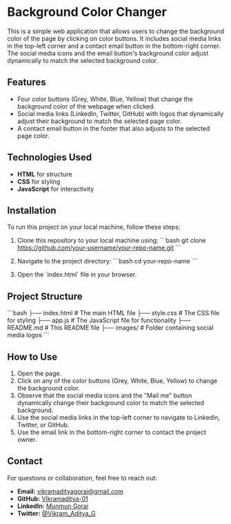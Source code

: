 
# Background Color Changer

This is a simple web application that allows users to change the background color of the page by clicking on color buttons. It includes social media links in the top-left corner and a contact email button in the bottom-right corner. The social media icons and the email button's background color adjust dynamically to match the selected background color.

## Features

- Four color buttons (Grey, White, Blue, Yellow) that change the background color of the webpage when clicked.
- Social media links (LinkedIn, Twitter, GitHub) with logos that dynamically adjust their background to match the selected page color.
- A contact email button in the footer that also adjusts to the selected page color.

## Technologies Used

- **HTML** for structure
- **CSS** for styling
- **JavaScript** for interactivity

## Installation

To run this project on your local machine, follow these steps:

1. Clone this repository to your local machine using:
    \`\`\`bash
    git clone https://github.com/your-username/your-repo-name.git
    \`\`\`

2. Navigate to the project directory:
    \`\`\`bash
    cd your-repo-name
    \`\`\`

3. Open the \`index.html\` file in your browser.

## Project Structure

\`\`\`bash
├── index.html     # The main HTML file
├── style.css      # The CSS file for styling
├── app.js         # The JavaScript file for functionality
├── README.md      # This README file
├── images/        # Folder containing social media logos
\`\`\`

## How to Use

1. Open the page.
2. Click on any of the color buttons (Grey, White, Blue, Yellow) to change the background color.
3. Observe that the social media icons and the "Mail me" button dynamically change their background color to match the selected background.
4. Use the social media links in the top-left corner to navigate to LinkedIn, Twitter, or GitHub.
5. Use the email link in the bottom-right corner to contact the project owner.

## Contact

For questions or collaboration, feel free to reach out:

- **Email:** [vikramadityagorai@gmail.com](mailto:vikramadityagorai@gmail.com)
- **GitHub:** [Vikramaditya-01](https://github.com/Vikramaditya-01)
- **LinkedIn:** [Munmun Gorai](https://www.linkedin.com/in/munmun-gorai/)
- **Twitter:** [@Vikram_Aditya_G](https://x.com/Vikram_Aditya_G)
